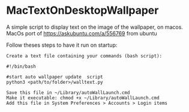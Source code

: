 # MacTextOnDesktopWallpaper
A simple script to display text on the image of the wallpaper, on macos. MacOs port of https://askubuntu.com/a/556769 from ubuntu

Follow theses steps to have it run on startup:


    Create a text file containing your commands (bash script):

    #!/bin/bash

    #start auto wallpaper update  script
    python3 <path/to/folder>/walltext.py

    Save this file in ~/Library/autoWallLaunch.cmd
    Make it executable: chmod +x ~/Library/autoWallLaunch.cmd
    Add this file in System Preferences > Accounts > Login items


